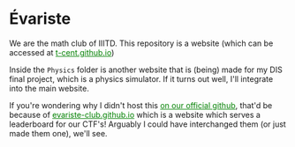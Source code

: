 # Évariste

We are the math club of IIITD. This repository is a website (which can be accessed at <a href=t-cent.github.io style=color:green>t-cent.github.io</a>)

Inside the `Physics` folder is another website that is (being) made for my DIS final project, which is a physics simulator. If it turns out well, I'll integrate into the main website.

If you're wondering why I didn't host this <a href=https://github.com/evariste-club style=color:green> on our official github</a>, that'd be because of <a href=https://github.com/evariste-club/evariste-club.github.io style=color:green>evariste-club.github.io</a> which is a website which serves a leaderboard for our CTF's! Arguably I could have interchanged them (or just made them one), we'll see.